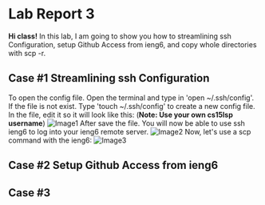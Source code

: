 # Lab Report 3
**Hi class!** In this lab, I am going to show you how to streamlining ssh Configuration, setup Github Access from ieng6, and copy whole directories with scp -r.

## Case #1 Streamlining ssh Configuration
To open the config file. Open the terminal and type in 'open ~/.ssh/config'. If the file is not exist. Type 'touch ~/.ssh/config' to create a new config file. In the file, edit it so it will look like this: (**Note: Use your own cs15lsp username**)
![Image1]()
After save the file. You will now be able to use ssh ieng6 to log into your ieng6 remote server.
![Image2]()
Now, let's use a scp command with the ieng6:
![Image3]()

## Case #2 Setup Github Access from ieng6

## Case #3
